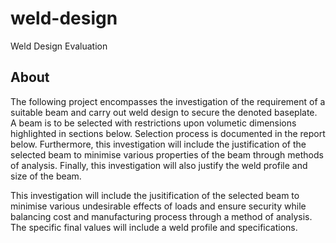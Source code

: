 # weld-design
Weld Design Evaluation

## About
The following project encompasses the investigation of the requirement of a suitable beam and carry out weld design to secure the denoted baseplate. A beam is to be selected with restrictions upon volumetic dimensions highlighted in sections below. Selection process is documented in the report below. Furthermore, this investigation will include the justification of the selected beam to minimise various properties of the beam through methods of analysis. Finally, this investigation will also justify the weld profile and size of the beam. 

This investigation will include the jusitification of the selected beam to minimise various undesirable effects of loads and ensure security while balancing cost and manufacturing process through a method of analysis. The specific final values will include a weld profile and specifications.
